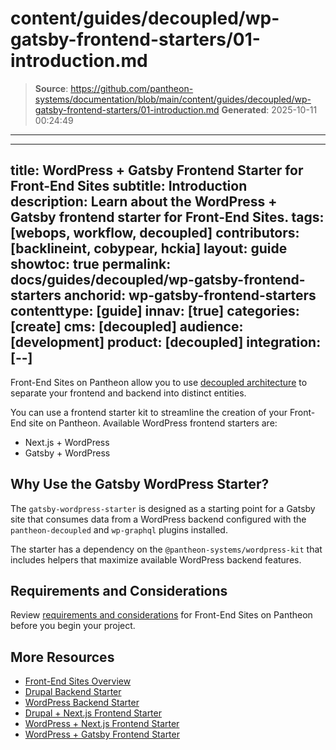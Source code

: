 # content/guides/decoupled/wp-gatsby-frontend-starters/01-introduction.md

> **Source**: https://github.com/pantheon-systems/documentation/blob/main/content/guides/decoupled/wp-gatsby-frontend-starters/01-introduction.md
> **Generated**: 2025-10-11 00:24:49

---

---
title: WordPress + Gatsby Frontend Starter for Front-End Sites
subtitle: Introduction
description: Learn about the WordPress + Gatsby frontend starter for Front-End Sites.
tags: [webops, workflow, decoupled]
contributors: [backlineint, cobypear, hckia]
layout: guide
showtoc: true
permalink: docs/guides/decoupled/wp-gatsby-frontend-starters
anchorid: wp-gatsby-frontend-starters
contenttype: [guide]
innav: [true]
categories: [create]
cms: [decoupled]
audience: [development]
product: [decoupled]
integration: [--]
---

Front-End Sites on Pantheon allow you to use [decoupled architecture](/guides/decoupled/overview/#what-is-a-decoupled-site) to separate your frontend and backend into distinct entities.

You can use a frontend starter kit to streamline the creation of your Front-End site on Pantheon. Available WordPress frontend starters are:

- Next.js + WordPress
- Gatsby + WordPress

## Why Use the Gatsby WordPress Starter?

The `gatsby-wordpress-starter` is designed as a starting point for a Gatsby
site that consumes data from a WordPress backend configured with the `pantheon-decoupled` and `wp-graphql` plugins installed.

The starter has a dependency on the `@pantheon-systems/wordpress-kit` that
includes helpers that maximize available WordPress backend features.

## Requirements and Considerations

Review [requirements and considerations](/guides/decoupled/overview/considerations) for Front-End Sites on Pantheon before you begin your project.

## More Resources

- [Front-End Sites Overview](/guides/decoupled/overview)
- [Drupal Backend Starter](/guides/decoupled/drupal-backend-starters)
- [WordPress Backend Starter](/guides/decoupled/wp-backend-starters)
- [Drupal + Next.js Frontend Starter](/guides/decoupled/drupal-nextjs-frontend-starters)
- [WordPress + Next.js Frontend Starter](/guides/decoupled/wp-nextjs-frontend-starters)
- [WordPress + Gatsby Frontend Starter](/guides/decoupled/wp-gatsby-frontend-starters)
